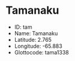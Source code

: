 # Tamanaku

* ID: tam 
* Name: Tamanaku 
* Latitude: 2.765 
* Longitude: -65.883 
* Glottocode: tama1338